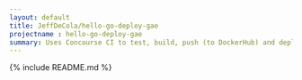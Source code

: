 ```yaml
---
layout: default
title: JeffDeCola/hello-go-deploy-gae
projectname : hello-go-deploy-gae
summary: Uses Concourse CI to test, build, push (to DockerHub) and deploy a long running "hello-world" Docker Image to Mesos/Marathon.
---
```


{% include README.md %}
